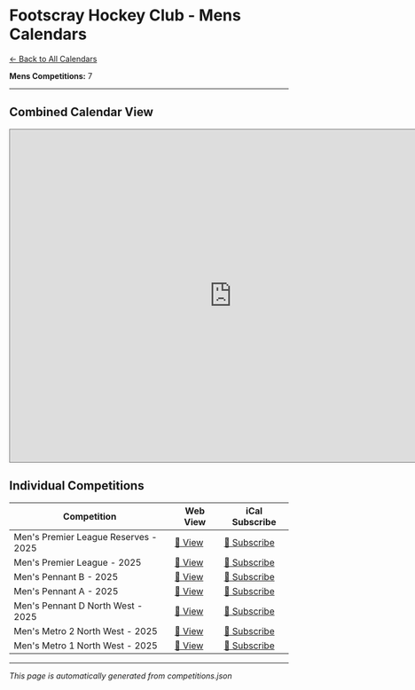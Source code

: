 # Footscray Hockey Club - Mens Calendars

[← Back to All Calendars](competitions.md)

**Mens Competitions:** 7

---

## Combined Calendar View

<iframe src="https://calendar.google.com/calendar/embed?height=600&wkst=2&ctz=Australia%2FMelbourne&showPrint=0&showTz=0&src=97956a86ccf6ef13c27f58015aa6958fc711dd7bf08ca136c016162157c6d496%40group.calendar.google.com&src=1f220e3aea02d8d0f80df31f81324412484b6f786eff698f6262e980772060e4%40group.calendar.google.com&src=b7311408b7c70beab744c7fdfdf74dc7491f7eaee48e17b538285327204dbd72%40group.calendar.google.com&src=16b655e174b838f23b3fc54687fca5e059843515da89d9c5926645b7e5eeab7d%40group.calendar.google.com&src=884c99f9887b737724158dc5179e7f3f2b11914ae1b1a6619dfdd4328787f817%40group.calendar.google.com&src=789972398db6baf2f2bceb7192de6415a320e694ad7a838dd377f13dd94eadda%40group.calendar.google.com&src=7b66fc969b25978bd41e46cfe08eeac3639b3e887389d752689262199d0f96c3%40group.calendar.google.com" style="border:solid 1px #777" width="800" height="600" frameborder="0" scrolling="no"></iframe>

## Individual Competitions

| Competition | Web View | iCal Subscribe |
|-------------|----------|----------------|
| Men's Premier League Reserves - 2025 | [📅 View](https://calendar.google.com/calendar/embed?src=97956a86ccf6ef13c27f58015aa6958fc711dd7bf08ca136c016162157c6d496%40group.calendar.google.com) | [📲 Subscribe](https://calendar.google.com/calendar/ical/97956a86ccf6ef13c27f58015aa6958fc711dd7bf08ca136c016162157c6d496%40group.calendar.google.com/public/basic.ics) |
| Men's Premier League - 2025 | [📅 View](https://calendar.google.com/calendar/embed?src=1f220e3aea02d8d0f80df31f81324412484b6f786eff698f6262e980772060e4%40group.calendar.google.com) | [📲 Subscribe](https://calendar.google.com/calendar/ical/1f220e3aea02d8d0f80df31f81324412484b6f786eff698f6262e980772060e4%40group.calendar.google.com/public/basic.ics) |
| Men's Pennant B - 2025 | [📅 View](https://calendar.google.com/calendar/embed?src=b7311408b7c70beab744c7fdfdf74dc7491f7eaee48e17b538285327204dbd72%40group.calendar.google.com) | [📲 Subscribe](https://calendar.google.com/calendar/ical/b7311408b7c70beab744c7fdfdf74dc7491f7eaee48e17b538285327204dbd72%40group.calendar.google.com/public/basic.ics) |
| Men's Pennant A - 2025 | [📅 View](https://calendar.google.com/calendar/embed?src=16b655e174b838f23b3fc54687fca5e059843515da89d9c5926645b7e5eeab7d%40group.calendar.google.com) | [📲 Subscribe](https://calendar.google.com/calendar/ical/16b655e174b838f23b3fc54687fca5e059843515da89d9c5926645b7e5eeab7d%40group.calendar.google.com/public/basic.ics) |
| Men's Pennant D North West - 2025 | [📅 View](https://calendar.google.com/calendar/embed?src=884c99f9887b737724158dc5179e7f3f2b11914ae1b1a6619dfdd4328787f817%40group.calendar.google.com) | [📲 Subscribe](https://calendar.google.com/calendar/ical/884c99f9887b737724158dc5179e7f3f2b11914ae1b1a6619dfdd4328787f817%40group.calendar.google.com/public/basic.ics) |
| Men's Metro 2 North West - 2025 | [📅 View](https://calendar.google.com/calendar/embed?src=789972398db6baf2f2bceb7192de6415a320e694ad7a838dd377f13dd94eadda%40group.calendar.google.com) | [📲 Subscribe](https://calendar.google.com/calendar/ical/789972398db6baf2f2bceb7192de6415a320e694ad7a838dd377f13dd94eadda%40group.calendar.google.com/public/basic.ics) |
| Men's Metro 1 North West - 2025 | [📅 View](https://calendar.google.com/calendar/embed?src=7b66fc969b25978bd41e46cfe08eeac3639b3e887389d752689262199d0f96c3%40group.calendar.google.com) | [📲 Subscribe](https://calendar.google.com/calendar/ical/7b66fc969b25978bd41e46cfe08eeac3639b3e887389d752689262199d0f96c3%40group.calendar.google.com/public/basic.ics) |

---

*This page is automatically generated from competitions.json*
